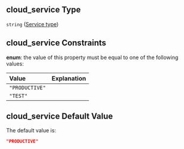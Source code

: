 ## cloud\_service Type

`string` ([Service type](btpsa-usecase-properties-services-items-allof-2-then-allof-47-then-allof-1-then-properties-parameters-properties-service-type.md))

## cloud\_service Constraints

**enum**: the value of this property must be equal to one of the following values:

| Value          | Explanation |
| :------------- | :---------- |
| `"PRODUCTIVE"` |             |
| `"TEST"`       |             |

## cloud\_service Default Value

The default value is:

```json
"PRODUCTIVE"
```
